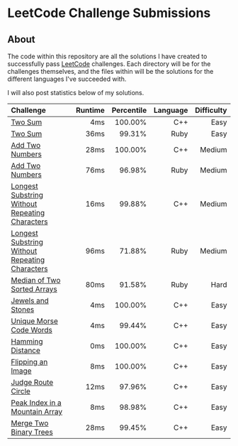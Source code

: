 # LeetCode Challenge Submissions

## About

The code within this repository are all the solutions I have created to successfully pass [LeetCode](https://leetcode.com/)
challenges. Each directory will be for the challenges themselves, and the files within will be the solutions for the different
languages I've succeeded with.

I will also post statistics below of my solutions.

|Challenge      | Runtime          | Percentile  | Language | Difficulty |
|:------------- |-------------:| -----:| ----:| ----: |
|[Two Sum](https://leetcode.com/submissions/detail/162359266/)| 4ms | 100.00% | C++| Easy |
|[Two Sum](https://leetcode.com/submissions/detail/160677956/)| 36ms | 99.31% | Ruby| Easy |
|[Add Two Numbers](https://leetcode.com/submissions/detail/162341724/)| 28ms | 100.00% | C++| Medium |
|[Add Two Numbers](https://leetcode.com/submissions/detail/160687853/)| 76ms | 96.98% | Ruby| Medium |
|[Longest Substring Without Repeating Characters](https://leetcode.com/submissions/detail/162424853/)| 16ms | 99.88% | C++| Medium |
|[Longest Substring Without Repeating Characters](https://leetcode.com/submissions/detail/160699300/)| 96ms | 71.88% | Ruby| Medium |
|[Median of Two Sorted Arrays](https://leetcode.com/submissions/detail/160744291/)| 80ms | 91.58% | Ruby| Hard |
|[Jewels and Stones](https://leetcode.com/submissions/detail/162669028/)| 4ms | 100.00% | C++| Easy |
|[Unique Morse Code Words](https://leetcode.com/submissions/detail/162761304/)| 4ms | 99.44% | C++ | Easy |
|[Hamming Distance](https://leetcode.com/submissions/detail/162766669/)| 0ms | 100.00% | C++ | Easy |
|[Flipping an Image](https://leetcode.com/submissions/detail/162769038/)| 8ms | 100.00% | C++ | Easy |
|[Judge Route Circle](https://leetcode.com/submissions/detail/162777395/)| 12ms | 97.96% | C++ | Easy |
|[Peak Index in a Mountain Array](https://leetcode.com/submissions/detail/162778982/)| 8ms | 98.98% | C++ | Easy |
|[Merge Two Binary Trees](https://leetcode.com/submissions/detail/162791994/)| 28ms | 99.45% | C++ | Easy |
